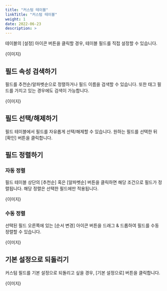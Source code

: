 ```yaml
---
title: "커스텀 테이블"
linkTitle: "커스텀 테이블"
weight: 1
date: 2022-06-23
description: >
---
```


테이블의 [설정] 아이콘 버튼을 클릭할 경우, 테이블 필드를 직접 설정할 수 있습니다.

{이미지}

## 필드 속성 검색하기
필드를 추천순/알파벳순으로 정렬하거나 필드 이름을 검색할 수 있습니다. 또한 태그 필드를 가지고 있는 경우에도 검색이 가능합니다.

{이미지}

## 필드 선택/해제하기
필드 테이블에서 필드를 자유롭게 선택/해제할 수 있습니다. 원하는 필드를 선택한 뒤 [확인] 버튼을 클릭합니다.


## 필드 정렬하기
### 자동 정렬

필드 테이블 상단의 [추천순] 혹은 [알파벳순] 버튼을 클릭하면 해당 조건으로 필드가 정렬됩니다. 해당 정렬은 선택한 필드에만 적용됩니다.

{이미지}

### 수동 정렬

선택된 필드 오른쪽에 있는 [순서 변경] 아이콘 버튼을 드래그 & 드롭하여 필드를 수동 정렬할 수 있습니다.

{이미지}

## 기본 설정으로 되돌리기
커스텀 필드를 기본 설정으로 되돌리고 싶을 경우, [기본 설정으로] 버튼을 클릭합니다.

{이미지}

